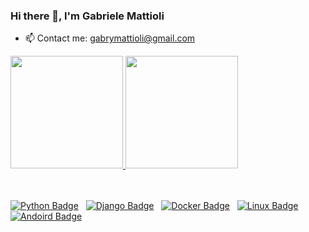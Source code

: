 ### Hi there 👋, I'm Gabriele Mattioli

- 📫 Contact me: gabrymattioli@gmail.com


<div>
<a href="https://github.com/anuraghazra/github-readme-stats">
    <img src="https://github-readme-stats.vercel.app/api?username=mattiolato98&count_private=true&show_icons=true&theme=dracula&border_radius=15&include_all_commits=true&hide_border=true" height="180em" />
</a>
<a href="https://github.com/anuraghazra/github-readme-stats">
    <img src="https://github-readme-stats.vercel.app/api/top-langs/?username=mattiolato98&theme=dracula&border_radius=15&hide_border=true&layout=compact&langs_count=8" height="180em" />
</a>
</div>

<br>
<br>

[![Python Badge](https://img.shields.io/badge/-Python-d4a600?style=for-the-badge&logo=python&logoColor=white)](#) &nbsp;
[![Django Badge](https://img.shields.io/badge/-Django-092E20?style=for-the-badge&logo=django&logoColor=white)](#) &nbsp;
[![Docker Badge](https://img.shields.io/badge/-Docker-0db7ed?style=for-the-badge&logo=docker&logoColor=white)](#) &nbsp;
[![Linux Badge](https://img.shields.io/badge/-Linux-185c63?style=for-the-badge&logo=linux&logoColor=white)](#) &nbsp;
[![Andoird Badge](https://img.shields.io/badge/-Android-333333?style=for-the-badge&logo=android&logoColor)](#) &nbsp;

<!--
**mattiolato98/mattiolato98** is a ✨ _special_ ✨ repository because its `README.md` (this file) appears on your GitHub profile.

Here are some ideas to get you started:

- 🔭 I’m currently working on ...
- 🌱 I’m currently learning ...
- 👯 I’m looking to collaborate on ...
- 🤔 I’m looking for help with ...
- 💬 Ask me about ...
- 📫 How to reach me: ...
- 😄 Pronouns: ...
- ⚡ Fun fact: ...
-->
